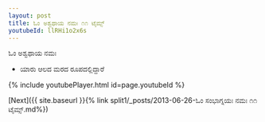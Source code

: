 ```yaml
---
layout: post
title: ಓಂ ಅಶ್ವಥಾಯ ನಮಃ ೧೧ ಟೈಮ್ಸ್
youtubeId: llRHi1o2x6s
---
```

 
 
 ಓಂ ಅಶ್ವಥಾಯ ನಮಃ  
 
 -  ಯಾರು ಆಲದ ಮರದ ರೂಪದಲ್ಲಿದ್ದಾರೆ 
 
  
 
  
 
 
 
 
 
 


{% include youtubePlayer.html id=page.youtubeId %}
 
[Next]({{ site.baseurl }}{% link  split1/_posts/2013-06-26-ಓಂ ಸಂಭಾಗ್ನಯಃ ನಮಃ ೧೧ ಟೈಮ್ಸ್.md%})
 
